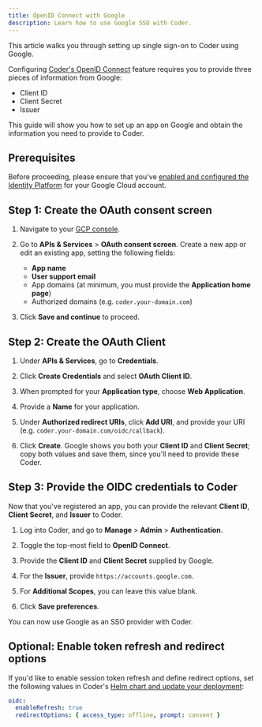 ```yaml
---
title: OpenID Connect with Google
description: Learn how to use Google SSO with Coder.
---
```


This article walks you through setting up single sign-on to Coder using Google.

Configuring
[Coder's OpenID Connect](../../admin/access-control/index.md#openid-connect)
feature requires you to provide three pieces of information from Google:

- Client ID
- Client Secret
- Issuer

This guide will show you how to set up an app on Google and obtain the
information you need to provide to Coder.

## Prerequisites

Before proceeding, please ensure that you've
[enabled and configured the Identity Platform](https://cloud.google.com/identity-platform/docs/web/oidc)
for your Google Cloud account.

## Step 1: Create the OAuth consent screen

1. Navigate to your [GCP console](https://console.cloud.google.com).

1. Go to **APIs & Services** > **OAuth consent screen**. Create a new app or
   edit an existing app, setting the following fields:

   - **App name**
   - **User support email**
   - App domains (at minimum, you must provide the **Application home page**)
   - Authorized domains (e.g. `coder.your-domain.com`)

1. Click **Save and continue** to proceed.

## Step 2: Create the OAuth Client

1. Under **APIs & Services**, go to **Credentials**.

1. Click **Create Credentials** and select **OAuth Client ID**.

1. When prompted for your **Application type**, choose **Web Application**.

1. Provide a **Name** for your application.

1. Under **Authorized redirect URIs**, click **Add URI**, and provide your URI
   (e.g. `coder.your-domain.com/oidc/callback`).

1. Click **Create**. Google shows you both your **Client ID** and **Client
   Secret**; copy both values and save them, since you'll need to provide these
   Coder.

## Step 3: Provide the OIDC credentials to Coder

Now that you've registered an app, you can provide the relevant **Client ID**,
**Client Secret**, and **Issuer** to Coder.

1. Log into Coder, and go to **Manage** > **Admin** > **Authentication**.

1. Toggle the top-most field to **OpenID Connect**.

1. Provide the **Client ID** and **Client Secret** supplied by Google.

1. For the **Issuer**, provide `https://accounts.google.com`.

1. For **Additional Scopes**, you can leave this value blank.

1. Click **Save preferences**.

You can now use Google as an SSO provider with Coder.

## Optional: Enable token refresh and redirect options

If you'd like to enable session token refresh and define redirect options, set
the following values in Coder's
[Helm chart and update your deployment](helm-charts.md):

```yaml
oidc:
  enableRefresh: true
  redirectOptions: { access_type: offline, prompt: consent }
```
